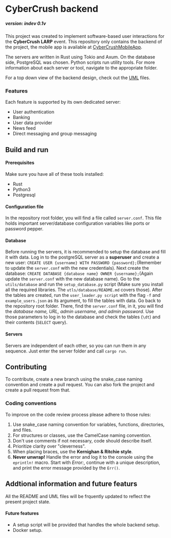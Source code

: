 # CyberCrush backend
##### version: indev 0.1v
This project was created to implement software-based user interactions for the **CyberCrush LARP** event. This repository only contains the backend of the project, the mobile app is available at [CyberCrushMobileApp](https://github.com/Abbion/CyberCrushMobileApp).

The servers are written in Rust using Tokio and Axum. On the database side, PostgreSQL was chosen. Python scripts run utility tools. For more information about each server or tool, navigate to the appropriate folder.

For a top down view of the backend design, check out the [UML](https://docs.google.com/presentation/d/1cmE3bWP1Vk9hHbp4m8-NQ4mNjgj6wR9FLrjHONT2Y_I/edit?usp=sharing) files.

### Features
Each feature is supported by its own dedicated server:
 - User authentication
 - Banking
 - User data provider
 - News feed
 - Direct messaging and group messaging

## Build and run
#### Prerequisites
Make sure you have all of these tools installed:
 - Rust
 - Python3
 - Postgresql

#### Configuration file
In the repository root folder, you will find a file called `server.conf`. This file holds important server/database configuration variables like ports or password pepper.

#### Database
Before running the servers, it is recommended to setup the database and fill it with data. Log in to the postgreSQL server as a **superuser** and create a new user: `CREATE USER {username} WITH PASSWORD {password};`(Remember to update the `server.conf` with the new credentials). Next create the database: `CREATE DATABASE {database name} OWNER {username};`(Again update the `server.conf` with the new database name). Go to the `utils/database` and run the `setup_database.py` script (Make sure you install all the required libraries. The `utls/database/README.md` covers those). After the tables are created, run the `user_loader.py script` with the flag `-f` and `example_users.json` as its argument, to fill the tables with data. Go back to the repository root folder. There, find the `server.conf` file, in it, you will find the *database name, URL, admin username, and admin password*. Use those parameters to log in to the database and check the tables (`\dt`) and their contents (`SELECT` query).

#### Servers
Servers are independent of each other, so you can run them in any sequence. Just enter the server folder and call `cargo run`.

## Contributing
To contribute, create a new branch using the snake_case naming convention and create a pull request. You can also fork the project and create a pull request from that.


### Coding conventions
To improve on the code review process please adhere to those rules:
1. Use snake_case naming convention for variables, functions, directories, and files.
2. For structures or classes, use the CamelCase naming convention.
3. Don't use comments if not necessary, code should describe itself.
4. Prioritize clarity over "cleverness".
5. When placing braces, use the **Kernighan & Ritchie style**.
6. **Never unwrap!** Handle the error and log it to the console using the `eprintln!` macro. Start with *Error:*, continue with a unique description, and print the error message provided by the `Err()`.

## Addtional information and future featurs
All the README and UML files will be frquently updated to reflect the present project state. 

#### Future features
 - A setup script will be provided that handles the whole backend setup.
 - Docker setup.




